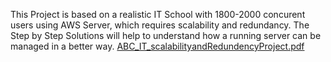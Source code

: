 This Project is based on a realistic IT School with 1800-2000 concurent users using AWS Server, which requires scalability and redundancy. The Step by Step Solutions will help to understand how a running server can be managed in a better way.  [ABC_IT_scalabilityandRedundencyProject.pdf](https://github.com/user-attachments/files/17724990/ABC_IT_scalabilityandRedundencyProject.pdf)
